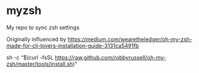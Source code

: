 # myzsh
My repo to sync zsh settings 

Originally influenced by https://medium.com/wearetheledger/oh-my-zsh-made-for-cli-lovers-installation-guide-3131ca5491fb

sh -c “$(curl -fsSL https://raw.github.com/robbyrussell/oh-my-zsh/master/tools/install.sh)"
